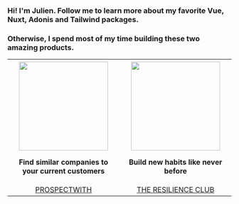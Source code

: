 ### Hi! I'm Julien. Follow me to learn more about my favorite Vue, Nuxt, Adonis and Tailwind packages.

### Otherwise, I spend most of my time building these two amazing products.

<table>
   <tr>
      <th align="center">
         <img width="441" height="1">
         <a href="https://www.prospectwith.com/"><img src="https://www.jaimelesstartups.fr/wp-content/uploads/2020/08/prospectwith.png" width="200px"/></a>
         <p>Find similar companies to your current customers</p>
      </th>
      <th align="center">
         <img width="441" height="1">
         <a href="https://www.theresilience.club/"><img src="https://pbs.twimg.com/profile_images/1375478469795123201/lDBnsRD8_400x400.jpg" width="200px"/></a>
         <p>Build new habits like never before</p>
      </th>
   </tr>

   <tr style="text-transform: uppercase;">
      <td align="center">
        <a href="https://www.prospectwith.com/">ProspectWith</a>
      </td>
      <td align="center">
        <a href="https://www.theresilience.club/">The Resilience Club</a>
      </td>
   </tr>
</table>
